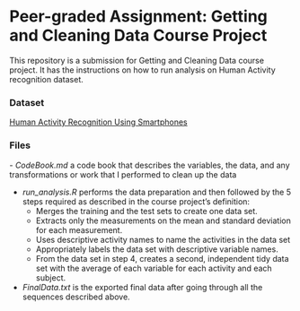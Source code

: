 <h1>Peer-graded Assignment: Getting and Cleaning Data Course Project</h1>
This repository is a submission for Getting and Cleaning Data course project. It has the instructions on how to run analysis on Human Activity recognition dataset.

<h3>Dataset</h3>
<a href=[http://www.example.com](http://archive.ics.uci.edu/ml/datasets/Human+Activity+Recognition+Using+Smartphones)>Human Activity Recognition Using Smartphones</a>

<h3>Files</h3>
- <i>CodeBook.md</i> a code book that describes the variables, the data, and any transformations or work that I performed to clean up the data

- <i>run_analysis.R</i> performs the data preparation and then followed by the 5 steps required as described in the course project’s definition:
     - Merges the training and the test sets to create one data set.
     - Extracts only the measurements on the mean and standard deviation for each measurement.
     - Uses descriptive activity names to name the activities in the data set
     - Appropriately labels the data set with descriptive variable names.
     - From the data set in step 4, creates a second, independent tidy data set with the average of each variable for each activity and each subject.
- <i>FinalData.txt</i> is the exported final data after going through all the sequences described above.
